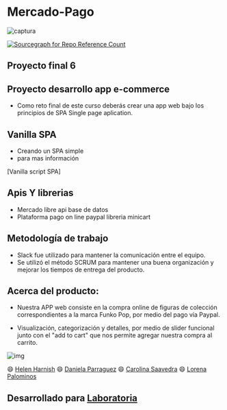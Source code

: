 # Mercado-Pago

![captura](https://user-images.githubusercontent.com/32281399/37920539-7f9a0ce4-30fd-11e8-9ee5-44d9ba75063f.png)


[![Sourcegraph for Repo Reference Count](https://img.shields.io/badge/Release%20Date-February-brightgreen.svg?style=flat-square)]()

## Proyecto final 6
## Proyecto desarrollo app e-commerce

* Como reto final de este curso deberás crear una app web bajo los principios de SPA Single page aplication.

## Vanilla SPA

- Creando un SPA simple
- para mas información


[Vanilla script SPA]

## Apis Y librerias
- Mercado libre api base de datos
- Plataforma pago on line paypal libreria minicart


## Metodología de trabajo

* Slack fue utilizado para mantener la comunicación entre el equipo.
* Se utilizó el método SCRUM para mantener una buena organización y mejorar los tiempos de entrega del producto.


## Acerca del producto:

* Nuestra APP web consiste en la compra online de figuras de colección correspondientes a la marca Funko Pop, por medio del pago vía Paypal.

* Visualización, categorización y detalles, por medio de slider funcional junto con el "add to cart" que nos permite agregar nuestra compra al carrito.

![img](images/readme-img.png)

:smile: [Helen Harnish](https://github.com/HelenHarnish)
:smile: [Daniela Parraguez](https://github.com/daniparraguez)
:smile: [Carolina Saavedra](https://github.com/saahub)
:smile: [Lorena Palominos](https://github.com/lpalominosf)

## Desarrollado para [Laboratoria](http://laboratoria.la)
